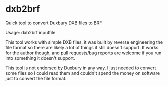 # dxb2brf
Quick tool to convert Duxbury DXB files to BRF

Usage: dxb2brf inputfile

This tool works with simple DXB files, it was built by reverse engineering the file format so there are likely a lot of things it still doesn't support. It works for the author though, and pull requests/bug reports are welcome if you run into something it doesn't support.

This tool is not endorsed by Duxbury in any way. I just needed to convert some files so I could read them and couldn't spend the money on software just to convert the file format.

